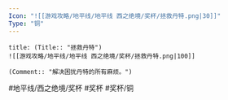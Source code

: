 ```yaml
---
Icon: "![[游戏攻略/地平线/地平线 西之绝境/奖杯/拯救丹特.png|30]]"
Type: "铜"
---
```

```ad-common-bronze-trophy
title: (Title:: "拯救丹特")
![[游戏攻略/地平线/地平线 西之绝境/奖杯/拯救丹特.png|100]]

(Comment:: "解决困扰丹特的所有麻烦。")
```

#地平线/西之绝境/奖杯 #奖杯 #奖杯/铜
